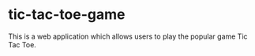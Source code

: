 # tic-tac-toe-game
This is a web application which allows users to play the popular game Tic Tac Toe.
